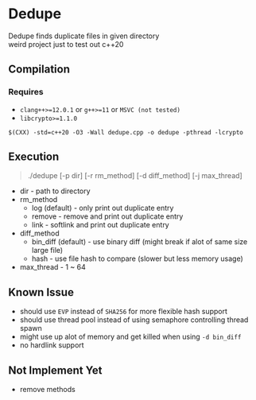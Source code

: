 # Dedupe

Dedupe finds duplicate files in given directory  
weird project just to test out c++20  

## Compilation

### Requires

* `clang++>=12.0.1` or `g++>=11` or `MSVC (not tested)`
* `libcrypto>=1.1.0`

```sh=
$(CXX) -std=c++20 -O3 -Wall dedupe.cpp -o dedupe -pthread -lcrypto
```

## Execution

> ./dedupe \[-p dir\] \[-r rm_method\] \[-d diff_method\] \[-j max_thread\]

* dir - path to directory
* rm_method
  * log (default) - only print out duplicate entry
  * remove - remove and print out duplicate entry
  * link - softlink and print out duplicate entry
* diff_method
  * bin_diff (default) - use binary diff (might break if alot of same size large file)
  * hash - use file hash to compare (slower but less memory usage)
* max_thread - 1 ~ 64

## Known Issue

* should use `EVP` instead of `SHA256` for more flexible hash support
* should use thread pool instead of using semaphore controlling thread spawn
* might use up alot of memory and get killed when using `-d bin_diff`
* no hardlink support

## Not Implement Yet

* remove methods
